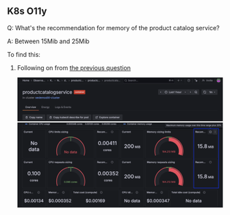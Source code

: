 ## K8s O11y
Q: What's the recommendation for memory of the product catalog service?

A: Between 15Mib and 25Mib

To find this:
1. Following on from [the previous question](./3.4-k8s-o11y.md) 
    
    ![WorkloadMemory](/images/breakout_1/3.4-k8s-o11y-2.png)
    ![Memory Recommendation](/images/breakout_1/3.5-k8s-o11y.png)


